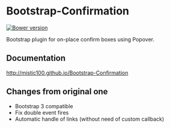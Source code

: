 # Bootstrap-Confirmation

[![Bower version](https://badge.fury.io/bo/bootstrap-confirmation2.svg)](http://badge.fury.io/bo/cootstrap-confirmation2)

Bootstrap plugin for on-place confirm boxes using Popover.


## Documentation

http://mistic100.github.io/Bootstrap-Confirmation


## Changes from original one

- Bootstrap 3 compatible
- Fix double event fires
- Automatic handle of links (without need of custom callback)
